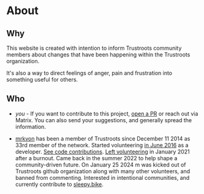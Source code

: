 # About

## Why

This website is created with intention to inform Trustroots community members about changes that have been happening within the Trustroots organization.

It's also a way to direct feelings of anger, pain and frustration into something useful for others.

## Who

- _you_ - If you want to contribute to this project, [open a PR](https://github.com/trustroots-community/trustrots/pulls) or reach out via Matrix. You can also send your suggestions, and generally spread the information.

- [mrkvon](https://trustroots.org/profile/mrkvon) has been a member of Trustroots since December 11 2014 as 33rd member of the network. Started volunteering [in June 2016](https://github.com/Trustroots/trustroots/pull/361) as a developer. [See code contributions](https://github.com/Trustroots/trustroots/commits/master/?author=mrkvon). [Left volunteering](https://mrkvon.org/blog/leaving-trustroots) in January 2021 after a burnout. Came back in the summer 2022 to help shape a community-driven future. On January 25 2024 m was kicked out of Trustroots github organization along with many other volunteers, and banned from commenting. Interested in intentional communities, and currently contribute to [sleepy.bike](https://sleepy.bike).
